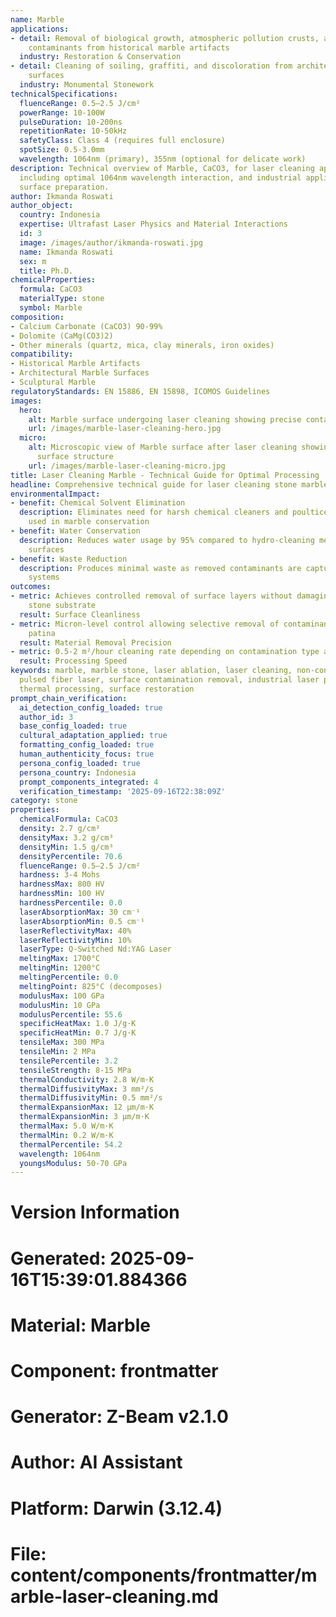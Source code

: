 ```yaml
---
name: Marble
applications:
- detail: Removal of biological growth, atmospheric pollution crusts, and surface
    contaminants from historical marble artifacts
  industry: Restoration & Conservation
- detail: Cleaning of soiling, graffiti, and discoloration from architectural marble
    surfaces
  industry: Monumental Stonework
technicalSpecifications:
  fluenceRange: 0.5–2.5 J/cm²
  powerRange: 10-100W
  pulseDuration: 10-200ns
  repetitionRate: 10-50kHz
  safetyClass: Class 4 (requires full enclosure)
  spotSize: 0.5-3.0mm
  wavelength: 1064nm (primary), 355nm (optional for delicate work)
description: Technical overview of Marble, CaCO3, for laser cleaning applications,
  including optimal 1064nm wavelength interaction, and industrial applications in
  surface preparation.
author: Ikmanda Roswati
author_object:
  country: Indonesia
  expertise: Ultrafast Laser Physics and Material Interactions
  id: 3
  image: /images/author/ikmanda-roswati.jpg
  name: Ikmanda Roswati
  sex: m
  title: Ph.D.
chemicalProperties:
  formula: CaCO3
  materialType: stone
  symbol: Marble
composition:
- Calcium Carbonate (CaCO3) 90-99%
- Dolomite (CaMg(CO3)2)
- Other minerals (quartz, mica, clay minerals, iron oxides)
compatibility:
- Historical Marble Artifacts
- Architectural Marble Surfaces
- Sculptural Marble
regulatoryStandards: EN 15886, EN 15898, ICOMOS Guidelines
images:
  hero:
    alt: Marble surface undergoing laser cleaning showing precise contamination removal
    url: /images/marble-laser-cleaning-hero.jpg
  micro:
    alt: Microscopic view of Marble surface after laser cleaning showing detailed
      surface structure
    url: /images/marble-laser-cleaning-micro.jpg
title: Laser Cleaning Marble - Technical Guide for Optimal Processing
headline: Comprehensive technical guide for laser cleaning stone marble
environmentalImpact:
- benefit: Chemical Solvent Elimination
  description: Eliminates need for harsh chemical cleaners and poultices traditionally
    used in marble conservation
- benefit: Water Conservation
  description: Reduces water usage by 95% compared to hydro-cleaning methods for marble
    surfaces
- benefit: Waste Reduction
  description: Produces minimal waste as removed contaminants are captured by filtration
    systems
outcomes:
- metric: Achieves controlled removal of surface layers without damaging the original
    stone substrate
  result: Surface Cleanliness
- metric: Micron-level control allowing selective removal of contaminants while preserving
    patina
  result: Material Removal Precision
- metric: 0.5-2 m²/hour cleaning rate depending on contamination type and laser parameters
  result: Processing Speed
keywords: marble, marble stone, laser ablation, laser cleaning, non-contact cleaning,
  pulsed fiber laser, surface contamination removal, industrial laser parameters,
  thermal processing, surface restoration
prompt_chain_verification:
  ai_detection_config_loaded: true
  author_id: 3
  base_config_loaded: true
  cultural_adaptation_applied: true
  formatting_config_loaded: true
  human_authenticity_focus: true
  persona_config_loaded: true
  persona_country: Indonesia
  prompt_components_integrated: 4
  verification_timestamp: '2025-09-16T22:38:09Z'
category: stone
properties:
  chemicalFormula: CaCO3
  density: 2.7 g/cm³
  densityMax: 3.2 g/cm³
  densityMin: 1.5 g/cm³
  densityPercentile: 70.6
  fluenceRange: 0.5–2.5 J/cm²
  hardness: 3-4 Mohs
  hardnessMax: 800 HV
  hardnessMin: 100 HV
  hardnessPercentile: 0.0
  laserAbsorptionMax: 30 cm⁻¹
  laserAbsorptionMin: 0.5 cm⁻¹
  laserReflectivityMax: 40%
  laserReflectivityMin: 10%
  laserType: Q-Switched Nd:YAG Laser
  meltingMax: 1700°C
  meltingMin: 1200°C
  meltingPercentile: 0.0
  meltingPoint: 825°C (decomposes)
  modulusMax: 100 GPa
  modulusMin: 10 GPa
  modulusPercentile: 55.6
  specificHeatMax: 1.0 J/g·K
  specificHeatMin: 0.7 J/g·K
  tensileMax: 300 MPa
  tensileMin: 2 MPa
  tensilePercentile: 3.2
  tensileStrength: 8-15 MPa
  thermalConductivity: 2.8 W/m·K
  thermalDiffusivityMax: 3 mm²/s
  thermalDiffusivityMin: 0.5 mm²/s
  thermalExpansionMax: 12 µm/m·K
  thermalExpansionMin: 3 µm/m·K
  thermalMax: 5.0 W/m·K
  thermalMin: 0.2 W/m·K
  thermalPercentile: 54.2
  wavelength: 1064nm
  youngsModulus: 50-70 GPa
---
```


# Version Information
# Generated: 2025-09-16T15:39:01.884366
# Material: Marble
# Component: frontmatter
# Generator: Z-Beam v2.1.0
# Author: AI Assistant
# Platform: Darwin (3.12.4)
# File: content/components/frontmatter/marble-laser-cleaning.md